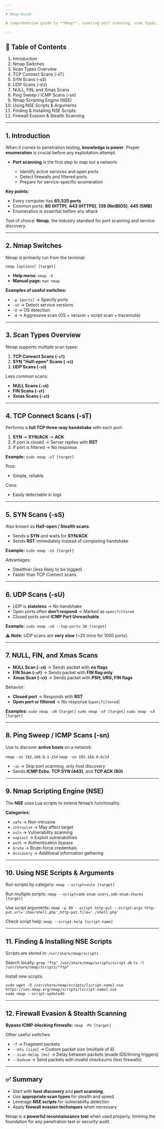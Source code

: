 ```yaml
---
---
# Nmap Guide

A comprehensive guide to **Nmap**, covering port scanning, scan types, the Nmap Scripting Engine (NSE), and firewall evasion techniques for penetration testing and network reconnaissance.

---
```


## 📌 Table of Contents

1. Introduction
2. Nmap Switches
3. Scan Types Overview
4. TCP Connect Scans (-sT)
5. SYN Scans (-sS)
6. UDP Scans (-sU)
7. NULL, FIN, and Xmas Scans
8. Ping Sweep / ICMP Scans (-sn)
9. Nmap Scripting Engine (NSE)
10. Using NSE Scripts & Arguments
11. Finding & Installing NSE Scripts
12. Firewall Evasion & Stealth Scanning

---

## 1. Introduction

When it comes to penetration testing, **knowledge is power**. Proper **enumeration** is crucial before any exploitation attempt.

* **Port scanning** is the first step to map out a network:

  * Identify active services and open ports
  * Detect firewalls and filtered ports
  * Prepare for service-specific enumeration

**Key points:**

* Every computer has **65,535 ports**
* Common ports: **80 (HTTP)**, **443 (HTTPS)**, **139 (NetBIOS)**, **445 (SMB)**
* Enumeration is essential before any attack

Tool of choice: **Nmap**, the industry standard for port scanning and service discovery.

---

## 2. Nmap Switches

Nmap is primarily run from the terminal:

`nmap [options] [target]`

* **Help menu:** `nmap -h`
* **Manual page:** `man nmap`

**Examples of useful switches:**

* `-p [ports]` → Specify ports
* `-sV` → Detect service versions
* `-O` → OS detection
* `-A` → Aggressive scan (OS + version + script scan + traceroute)

---

## 3. Scan Types Overview

Nmap supports multiple scan types:

1. **TCP Connect Scans (`-sT`)**
2. **SYN "Half-open" Scans (`-sS`)**
3. **UDP Scans (`-sU`)**

Less common scans:

* **NULL Scans (`-sN`)**
* **FIN Scans (`-sF`)**
* **Xmas Scans (`-sX`)**

---

## 4. TCP Connect Scans (-sT)

Performs a **full TCP three-way handshake** with each port:

1. **SYN** → **SYN/ACK** → **ACK**
2. If port is closed → Server replies with **RST**
3. If port is filtered → No response

**Example:**
`sudo nmap -sT [target]`

Pros:

* Simple, reliable

Cons:

* Easily detectable in logs

---

## 5. SYN Scans (-sS)

Also known as **Half-open / Stealth scans**:

* Sends a **SYN** and waits for **SYN/ACK**
* Sends **RST** immediately instead of completing handshake

**Example:**
`sudo nmap -sS [target]`

Advantages:

* Stealthier (less likely to be logged)
* Faster than TCP Connect scans

---

## 6. UDP Scans (-sU)

* UDP is **stateless** → No handshake
* Open ports often **don’t respond** → Marked as `open|filtered`
* Closed ports send **ICMP Port Unreachable**

**Example:**
`sudo nmap -sU --top-ports 20 [target]`

⚠ **Note:** UDP scans are **very slow** (\~20 mins for 1000 ports).

---

## 7. NULL, FIN, and Xmas Scans

* **NULL Scan (`-sN`)** → Sends packet with **no flags**
* **FIN Scan (`-sF`)** → Sends packet with **FIN flag only**
* **Xmas Scan (`-sX`)** → Sends packet with **PSH, URG, FIN flags**

Behavior:

* **Closed port** → Responds with **RST**
* **Open port or filtered** → No response (`open|filtered`)

**Examples:**
`sudo nmap -sN [target]`
`sudo nmap -sF [target]`
`sudo nmap -sX [target]`

---

## 8. Ping Sweep / ICMP Scans (-sn)

Use to discover **active hosts** on a network:

`nmap -sn 192.168.0.1-254`
`nmap -sn 192.168.0.0/24`

* `-sn` → Skip port scanning, only host discovery
* Sends **ICMP Echo**, **TCP SYN (443)**, and **TCP ACK (80)**

---

## 9. Nmap Scripting Engine (NSE)

The **NSE** uses Lua scripts to extend Nmap’s functionality.

**Categories:**

* `safe` → Non-intrusive
* `intrusive` → May affect target
* `vuln` → Vulnerability scanning
* `exploit` → Exploit vulnerabilities
* `auth` → Authentication bypass
* `brute` → Brute-force credentials
* `discovery` → Additional information gathering

---

## 10. Using NSE Scripts & Arguments

Run scripts by category:
`nmap --script=vuln [target]`

Run multiple scripts:
`nmap --script=smb-enum-users,smb-enum-shares [target]`

Use script arguments:
`nmap -p 80 --script http-put --script-args http-put.url='/dav/shell.php',http-put.file='./shell.php'`

Check script help:
`nmap --script-help [script-name]`

---

## 11. Finding & Installing NSE Scripts

Scripts are stored in:
`/usr/share/nmap/scripts`

Search locally:
`grep "ftp" /usr/share/nmap/scripts/script.db`
`ls -l /usr/share/nmap/scripts/*ftp*`

Install new scripts:

```
sudo wget -O /usr/share/nmap/scripts/[script-name].nse https://svn.nmap.org/nmap/scripts/[script-name].nse
sudo nmap --script-updatedb
```

---

## 12. Firewall Evasion & Stealth Scanning

**Bypass ICMP-blocking firewalls:**
`nmap -Pn [target]`

Other useful switches:

* `-f` → Fragment packets
* `--mtu [size]` → Custom packet size (multiple of 8)
* `--scan-delay [ms]` → Delay between packets (evade IDS/timing triggers)
* `--badsum` → Send packets with invalid checksums (test firewalls)

---

## ✅ Summary

* Start with **host discovery** and **port scanning**
* Use **appropriate scan types** for stealth and speed
* Leverage **NSE scripts** for vulnerability detection
* Apply **firewall evasion techniques** when necessary

Nmap is a **powerful reconnaissance tool** when used properly, forming the foundation for any penetration test or security audit.
